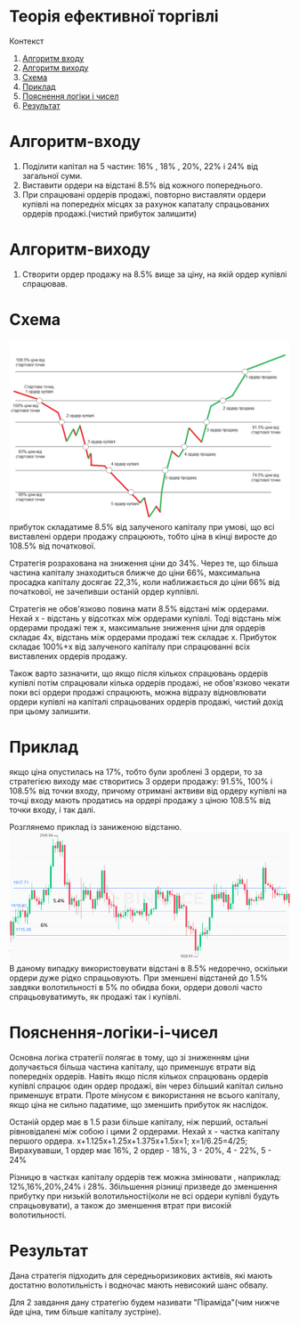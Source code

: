# Теорія ефективної торгівлі
Контекст

1. [Алгоритм входу](#Алгоритм-входу)
2. [Алгоритм виходу](#Алгоритм-виходу)
3. [Схема](#Схема)
4. [Приклад](#Приклад)
5. [Пояснення логіки і чисел](#Пояснення-логіки-і-чисел)
6. [Результат](#Результат)

# Алгоритм-входу
1. Поділити капітал на 5 частин: 16% , 18% , 20%, 22% і 24% від загальної суми.
2. Виставити ордери на відстані 8.5% від кожного попереднього.
3. При спрацювані ордерів продажі, повторно виставляти ордери купівлі на попередніх місцях за рахунок капаталу спрацьованих ордерів продажі.(чистий прибуток залишити) 

# Алгоритм-виходу 
1. Створити ордер продажу на 8.5% вище за ціну, на якій ордер купівлі спрацював. 

# Схема
![](T1.png)
прибуток складатиме 8.5% від залученого капіталу при умові, що всі виставлені ордери продажу спрацюють, тобто ціна в кінці виросте до 108.5% від початкової. 

Стратегія розрахована на зниження ціни до 34%. Через те, що більша частина капіталу знаходиться ближче до ціни 66%, максимальна просадка капіталу досягає 22,3%, коли наближається до ціни 66% від початкової, не зачепивши останій ордер куппівлі.

Стратегія не обов'язково повина мати 8.5% відстані між ордерами.
Нехай x - відстань у відсотках між ордерами купівлі. Тоді відстань між ордерами продажі теж x, максимальне зниження ціни для ордерів складає 4x, відстань між ордерами продажі теж складає x. Прибуток складає 100%+x від залученого капіталу при спрацюванні всіх виставлених ордерів продажу.

Також варто зазначити, що якщо після кількох спрацювань ордерів купівлі потім спрацювали кілька ордерів продажі, не обов'язково чекати поки всі ордери продажі спрацюють, можна відразу відновлювати ордери купівлі на капіталі спрацьованих ордерів продажі, чистий дохід при цьому залишити.

# Приклад
якщо ціна опустилась на 17%, тобто були зроблені 3 ордери, то за стратегією виходу має створитись 3 ордери продажу: 91.5%, 100% і 108.5% від точки входу, причому отримані актвиви від ордеру купівлі на точці входу мають продатись на ордері продажу з ціною 108.5% від точки входу, і так далі.

Розглянемо приклад із заниженою відстаню.
![](T2.png)
В даному випадку використовувати відстані в 8.5% недоречно, оскільки ордери дуже рідко спрацьовують. При зменшені відстаней до 1.5% завдяки волотильності в 5% по обидва боки, ордери доволі часто спрацьовуватимуть, як продажі так і купівлі. 

# Пояснення-логіки-і-чисел
Основна логіка стратегії полягає в тому, що зі зниженням ціни долучається більша частина капіталу, що применшує втрати від попередніх ордерів. Навіть якщо після кількох спрацювань ордерів купівлі спрацює один ордер продажі, він через більший капітал сильно применшує втрати. Проте мінусом є використання не всього капіталу, якщо ціна не сильно падатиме, що зменшить прибуток як наслідок.

Останій ордер має в 1.5 рази більше капіталу, ніж перший, остальні рівновідалені між собою і цими 2 ордерами.
Нехай x - частка капіталу першого ордера.
x+1.125x+1.25x+1.375x+1.5x=1; x=1/6.25=4/25;
Вирахувавши, 1 ордер має 16%, 2 ордер - 18%, 3 - 20%, 4 - 22%, 5 - 24% 

Різницю в частках капіталу ордерів теж можна змінювати , наприклад: 12%,16%,20%,24% і 28%. Збільшення різниці призведе до зменшення прибутку при низькій волотильності(коли не всі ордери купівлі будуть спрацьовувати), а також до зменшення втрат при високій волотильності.

# Результат
Дана стратегія підходить для середньоризикових активів, які мають достатню волотильність і водночас мають невисокий шанс обвалу. 

Для 2 завдання дану стратегію будем називати "Піраміда"(чим нижче йде ціна, тим більше капіталу зустріне). 
